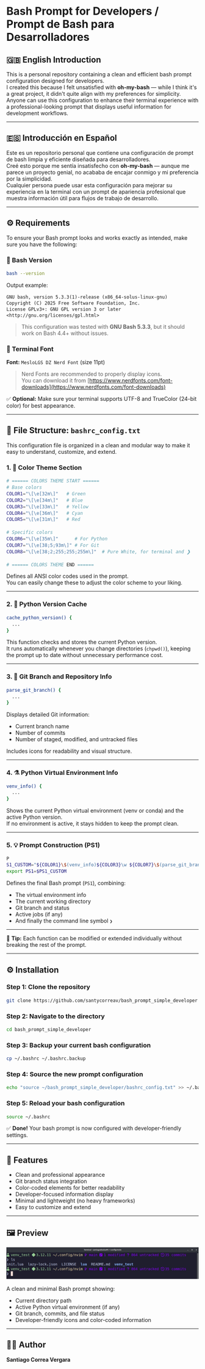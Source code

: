 # Bash Prompt for Developers / Prompt de Bash para Desarrolladores

## 🇬🇧 English Introduction

This is a personal repository containing a clean and efficient bash prompt configuration designed for developers.  
I created this because I felt unsatisfied with **oh-my-bash** — while I think it's a great project, it didn't quite align with my preferences for simplicity.  
Anyone can use this configuration to enhance their terminal experience with a professional-looking prompt that displays useful information for development workflows.

---

## 🇪🇸 Introducción en Español

Este es un repositorio personal que contiene una configuración de prompt de bash limpia y eficiente diseñada para desarrolladores.  
Creé esto porque me sentía insatisfecho con **oh-my-bash** — aunque me parece un proyecto genial, no acababa de encajar conmigo y mi preferencia por la simplicidad.  
Cualquier persona puede usar esta configuración para mejorar su experiencia en la terminal con un prompt de apariencia profesional que muestra información útil para flujos de trabajo de desarrollo.

---

## ⚙️ Requirements

To ensure your Bash prompt looks and works exactly as intended, make sure you have the following:

### 🧠 Bash Version
```bash
bash --version
```
Output example:
```
GNU bash, version 5.3.3(1)-release (x86_64-solus-linux-gnu)
Copyright (C) 2025 Free Software Foundation, Inc.
License GPLv3+: GNU GPL version 3 or later <http://gnu.org/licenses/gpl.html>
```

> This configuration was tested with **GNU Bash 5.3.3**, but it should work on Bash 4.4+ without issues.


### 💬 Terminal Font
**Font:** `MesloLGS DZ Nerd Font` (size 11pt)

> Nerd Fonts are recommended to properly display icons.  
> You can download it from [https://www.nerdfonts.com/font-downloads](https://www.nerdfonts.com/font-downloads)


✅ **Optional:** Make sure your terminal supports UTF-8 and TrueColor (24-bit color) for best appearance.

---

## 🧩 File Structure: `bashrc_config.txt`

This configuration file is organized in a clean and modular way to make it easy to understand, customize, and extend.

### 1. 🎨 Color Theme Section
```bash
# ====== COLORS THEME START ======
# Base colors
COLOR1="\[\e[32m\]"   # Green
COLOR2="\[\e[34m\]"   # Blue
COLOR3="\[\e[33m\]"   # Yellow
COLOR4="\[\e[36m\]"   # Cyan
COLOR5="\[\e[31m\]"   # Red

# Specific colors
COLOR6="\[\e[35m\]"      # For Python
COLOR7="\[\e[38;5;93m\]" # For Git
COLOR8="\[\e[38;2;255;255;255m\]"  # Pure White, for terminal and ❯

# ====== COLORS THEME END ======
```
Defines all ANSI color codes used in the prompt.  
You can easily change these to adjust the color scheme to your liking.

---

### 2. 🐍 Python Version Cache
```bash
cache_python_version() {
  ...
}
```
This function checks and stores the current Python version.  
It runs automatically whenever you change directories (`chpwd()`), keeping the prompt up to date without unnecessary performance cost.

---

### 3. 🌿 Git Branch and Repository Info
```bash
parse_git_branch() {
  ...
}
```
Displays detailed Git information:
- Current branch name  
- Number of commits  
- Number of staged, modified, and untracked files  

Includes icons for readability and visual structure.

---

### 4. ⚗️ Python Virtual Environment Info
```bash
venv_info() {
  ...
}
```
Shows the current Python virtual environment (venv or conda) and the active Python version.  
If no environment is active, it stays hidden to keep the prompt clean.

---

### 5. 💡 Prompt Construction (PS1)
```bash
P
S1_CUSTOM="${COLOR1}\$(venv_info)${COLOR3}\w ${COLOR7}\$(parse_git_branch)\n${COLOR8}❯"
export PS1=$PS1_CUSTOM
```
Defines the final Bash prompt (`PS1`), combining:
- The virtual environment info  
- The current working directory  
- Git branch and status  
- Active jobs (if any)  
- And finally the command line symbol `❯`

---

🧠 **Tip:** Each function can be modified or extended individually without breaking the rest of the prompt.

---

## ⚙️ Installation

### Step 1: Clone the repository
```bash
git clone https://github.com/santycorreav/bash_prompt_simple_developer
```

### Step 2: Navigate to the directory
```bash
cd bash_prompt_simple_developer
```

### Step 3: Backup your current bash configuration
```bash
cp ~/.bashrc ~/.bashrc.backup
```

### Step 4: Source the new prompt configuration
```bash
echo "source ~/bash_prompt_simple_developer/bashrc_config.txt" >> ~/.bashrc
```

### Step 5: Reload your bash configuration
```bash
source ~/.bashrc
```

✅ **Done!** Your bash prompt is now configured with developer-friendly settings.

---

## 🌟 Features

- Clean and professional appearance  
- Git branch status integration  
- Color-coded elements for better readability  
- Developer-focused information display  
- Minimal and lightweight (no heavy frameworks)  
- Easy to customize and extend  

---

## 🖼️ Preview

![Bash Prompt Preview](assets/bash_prompt.png)

A clean and minimal Bash prompt showing:
- Current directory path
- Active Python virtual environment (if any)
- Git branch, commits, and file status
- Developer-friendly icons and color-coded information

---

## 👨‍💻 Author

**Santiago Correa Vergara**


